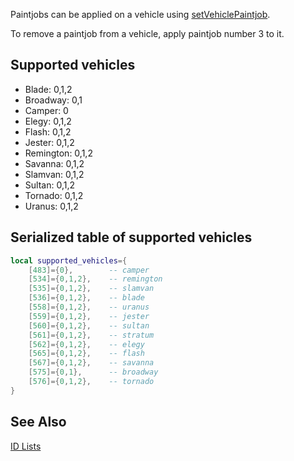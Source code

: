 Paintjobs can be applied on a vehicle using [setVehiclePaintjob](/docs/setVehiclePaintjob.md "wikilink").

To remove a paintjob from a vehicle, apply paintjob number 3 to it.

Supported vehicles
------------------

-   Blade: 0,1,2
-   Broadway: 0,1
-   Camper: 0
-   Elegy: 0,1,2
-   Flash: 0,1,2
-   Jester: 0,1,2
-   Remington: 0,1,2
-   Savanna: 0,1,2
-   Slamvan: 0,1,2
-   Sultan: 0,1,2
-   Tornado: 0,1,2
-   Uranus: 0,1,2

Serialized table of supported vehicles
--------------------------------------

``` lua
local supported_vehicles={
    [483]={0},        -- camper
    [534]={0,1,2},    -- remington
    [535]={0,1,2},    -- slamvan
    [536]={0,1,2},    -- blade
    [558]={0,1,2},    -- uranus
    [559]={0,1,2},    -- jester
    [560]={0,1,2},    -- sultan
    [561]={0,1,2},    -- stratum
    [562]={0,1,2},    -- elegy
    [565]={0,1,2},    -- flash
    [567]={0,1,2},    -- savanna
    [575]={0,1},      -- broadway
    [576]={0,1,2},    -- tornado
}
```

See Also
--------

[ID Lists](/docs/id.md "wikilink")

